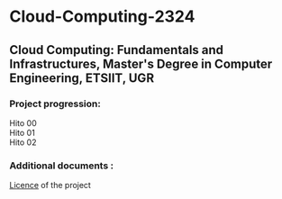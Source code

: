 # Cloud-Computing-2324
Cloud Computing: Fundamentals and Infrastructures, Master's Degree in Computer Engineering, ETSIIT, UGR
---
### Project progression: 
Hito 00   
Hito 01    
Hito 02    

### Additional documents :
[Licence](https://github.com/Ilyas-ZG/Cloud-Computing-2324/blob/main/LICENSE) of the project 

